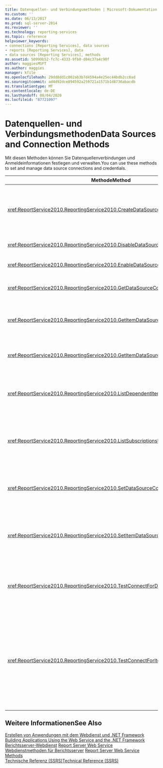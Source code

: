 ```yaml
---
title: Datenquellen- und Verbindungsmethoden | Microsoft-Dokumentation
ms.custom: ''
ms.date: 06/13/2017
ms.prod: sql-server-2014
ms.reviewer: ''
ms.technology: reporting-services
ms.topic: reference
helpviewer_keywords:
- connections [Reporting Services], data sources
- reports [Reporting Services], data
- data sources [Reporting Services], methods
ms.assetid: 50999b52-fc7c-4333-9fb0-d04c37a4c90f
author: maggiesMSFT
ms.author: maggies
manager: kfile
ms.openlocfilehash: 29dd8dd1c002ab3b7d4594a4e25ec44bdb2cc8ad
ms.sourcegitcommit: ad4d92dce894592a259721a1571b1d8736abacdb
ms.translationtype: MT
ms.contentlocale: de-DE
ms.lasthandoff: 08/04/2020
ms.locfileid: "87721097"
---
```

# <a name="data-sources-and-connection-methods"></a><span data-ttu-id="f4d9d-102">Datenquellen- und Verbindungsmethoden</span><span class="sxs-lookup"><span data-stu-id="f4d9d-102">Data Sources and Connection Methods</span></span>
  <span data-ttu-id="f4d9d-103">Mit diesen Methoden können Sie Datenquellenverbindungen und Anmeldeinformationen festlegen und verwalten.</span><span class="sxs-lookup"><span data-stu-id="f4d9d-103">You can use these methods to set and manage data source connections and credentials.</span></span>  
  
|<span data-ttu-id="f4d9d-104">Methode</span><span class="sxs-lookup"><span data-stu-id="f4d9d-104">Method</span></span>|<span data-ttu-id="f4d9d-105">Aktion</span><span class="sxs-lookup"><span data-stu-id="f4d9d-105">Action</span></span>|  
|------------|------------|  
|<xref:ReportService2010.ReportingService2010.CreateDataSource%2A>|<span data-ttu-id="f4d9d-106">Erstellt eine neue Datenquelle in der Berichtsserver-Datenbank oder SharePoint-Bibliothek.</span><span class="sxs-lookup"><span data-stu-id="f4d9d-106">Creates a new data source in the report server database or SharePoint library.</span></span>|  
|<xref:ReportService2010.ReportingService2010.DisableDataSource%2A>|<span data-ttu-id="f4d9d-107">Deaktiviert eine Datenquelle, die aktiviert ist.</span><span class="sxs-lookup"><span data-stu-id="f4d9d-107">Disables a data source that is enabled.</span></span>|  
|<xref:ReportService2010.ReportingService2010.EnableDataSource%2A>|<span data-ttu-id="f4d9d-108">Aktiviert eine Datenquelle, die deaktiviert ist.</span><span class="sxs-lookup"><span data-stu-id="f4d9d-108">Enables a data source that is disabled.</span></span>|  
|<xref:ReportService2010.ReportingService2010.GetDataSourceContents%2A>|<span data-ttu-id="f4d9d-109">Gibt den Inhalt einer Datenquelle zurück.</span><span class="sxs-lookup"><span data-stu-id="f4d9d-109">Returns the contents of a data source.</span></span>|  
|<xref:ReportService2010.ReportingService2010.GetItemDataSourcePrompts%2A>|<span data-ttu-id="f4d9d-110">Ruft die Datenquellenaufforderungen für ein angegebenes Element ab.</span><span class="sxs-lookup"><span data-stu-id="f4d9d-110">Gets the data source prompts for a specified item.</span></span>|  
|<xref:ReportService2010.ReportingService2010.GetItemDataSources%2A>|<span data-ttu-id="f4d9d-111">Gibt die Datenquellen für ein Element im Katalog zurück.</span><span class="sxs-lookup"><span data-stu-id="f4d9d-111">Returns the data sources for an item in the catalog.</span></span>|  
|<xref:ReportService2010.ReportingService2010.ListDependentItems%2A>|<span data-ttu-id="f4d9d-112">Gibt eine Liste von Katalogelementen zurück, die auf ein angegebenes Katalogelement verweisen.</span><span class="sxs-lookup"><span data-stu-id="f4d9d-112">Returns a list of catalog items that reference a specified catalog item.</span></span>|  
|<xref:ReportService2010.ReportingService2010.ListSubscriptionsUsingDataSource%2A>|<span data-ttu-id="f4d9d-113">Gibt eine Liste von Abonnements zurück, die einer angegebenen Datenquelle zugeordnet sind.</span><span class="sxs-lookup"><span data-stu-id="f4d9d-113">Returns a list of subscriptions that are associated with a given data source.</span></span>|  
|<xref:ReportService2010.ReportingService2010.SetDataSourceContents%2A>|<span data-ttu-id="f4d9d-114">Legt die Verbindungseigenschaften fest, die einer Datenquelle zugeordnet sind.</span><span class="sxs-lookup"><span data-stu-id="f4d9d-114">Sets the connection properties that are associated with a data source.</span></span>|  
|<xref:ReportService2010.ReportingService2010.SetItemDataSources%2A>|<span data-ttu-id="f4d9d-115">Legt die Datenquellen für ein Element in einer Berichtsserver-Datenbank oder SharePoint-Bibliothek fest.</span><span class="sxs-lookup"><span data-stu-id="f4d9d-115">Sets the data sources for an item in a report server database or SharePoint library.</span></span>|  
|<xref:ReportService2010.ReportingService2010.TestConnectForDataSourceDefinition%2A>|<span data-ttu-id="f4d9d-116">Testet die Verbindung für eine Datenquelle.</span><span class="sxs-lookup"><span data-stu-id="f4d9d-116">Tests the connection for a data source.</span></span> <span data-ttu-id="f4d9d-117">Diese Methode unterstützt direkte Datenquellentests.</span><span class="sxs-lookup"><span data-stu-id="f4d9d-117">This method supports the direct testing of the data source.</span></span>|  
|<xref:ReportService2010.ReportingService2010.TestConnectForItemDataSource%2A>|<span data-ttu-id="f4d9d-118">Testet die Verbindung für eine Datenquelle.</span><span class="sxs-lookup"><span data-stu-id="f4d9d-118">Tests the connection for a data source.</span></span> <span data-ttu-id="f4d9d-119">Diese Methode unterstützt Tests von veröffentlichten Datenquellen, die von Berichten oder Modellen und freigegebenen Datenquellen verwendet werden.</span><span class="sxs-lookup"><span data-stu-id="f4d9d-119">This method supports the testing of published data sources that are used by reports or models and shared data sources.</span></span>|  
  
## <a name="see-also"></a><span data-ttu-id="f4d9d-120">Weitere Informationen</span><span class="sxs-lookup"><span data-stu-id="f4d9d-120">See Also</span></span>  
 <span data-ttu-id="f4d9d-121">[Erstellen von Anwendungen mit dem Webdienst und .NET Framework](../net-framework/building-applications-using-the-web-service-and-the-net-framework.md) </span><span class="sxs-lookup"><span data-stu-id="f4d9d-121">[Building Applications Using the Web Service and the .NET Framework](../net-framework/building-applications-using-the-web-service-and-the-net-framework.md) </span></span>  
 <span data-ttu-id="f4d9d-122">[Berichtsserver-Webdienst](../report-server-web-service.md) </span><span class="sxs-lookup"><span data-stu-id="f4d9d-122">[Report Server Web Service](../report-server-web-service.md) </span></span>  
 <span data-ttu-id="f4d9d-123">[Webdienstmethoden für Berichtsserver](report-server-web-service-methods.md) </span><span class="sxs-lookup"><span data-stu-id="f4d9d-123">[Report Server Web Service Methods](report-server-web-service-methods.md) </span></span>  
 [<span data-ttu-id="f4d9d-124">Technische Referenz (SSRS)</span><span class="sxs-lookup"><span data-stu-id="f4d9d-124">Technical Reference &#40;SSRS&#41;</span></span>](../../technical-reference-ssrs.md)  
  
  
